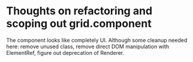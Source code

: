 Thoughts on refactoring and scoping out grid.component
================================================================

The component looks like completely UI. Although some cleanup needed
here: remove unused class, remove direct DOM manipulation with ElementRef,
figure out deprecation of Renderer. 
